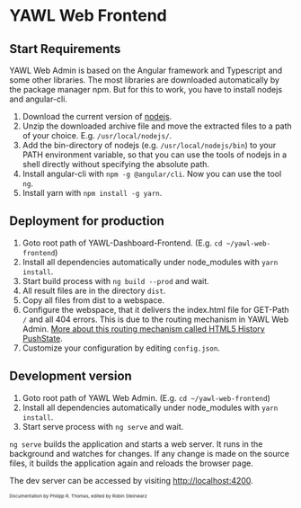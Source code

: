# YAWL Web Frontend

## Start Requirements

YAWL Web Admin is based on the Angular framework and Typescript and some other libraries.
The most libraries are downloaded automatically by the package manager npm. But for this to work, you have to install nodejs and angular-cli.

1. Download the current version of [nodejs](https://nodejs.org/en/).
2. Unzip the downloaded archive file and move the extracted files to a path of your choice. E.g. `/usr/local/nodejs/`.
3. Add the bin-directory of nodejs (e.g. `/usr/local/nodejs/bin`) to your PATH environment variable, so that you can use the tools of nodejs in a shell directly without specifying the absolute path.
4. Install angular-cli with `npm -g @angular/cli`. Now you can use the tool `ng`.
5. Install yarn with `npm install -g yarn`.

## Deployment for production

1. Goto root path of YAWL-Dashboard-Frontend. (E.g. `cd ~/yawl-web-frontend`)
2. Install all dependencies automatically under node_modules with `yarn install`.
3. Start build process with `ng build --prod` and wait.
4. All result files are in the directory `dist`.
5. Copy all files from dist to a webspace.
6. Configure the webspace, that it delivers the index.html file for GET-Path `/` and all 404 errors. This is due to the routing mechanism in YAWL Web Admin. [More about this routing mechanism called HTML5 History PushState](https://angular.io/guide/router#appendix-locationstrategy-and-browser-url-styles).
7. Customize your configuration by editing `config.json`.


## Development version

1. Goto root path of YAWL Web Admin. (E.g. `cd ~/yawl-web-frontend`)
2. Install all dependencies automatically under node_modules with `yarn install`.
3. Start serve process with `ng serve` and wait.

`ng serve` builds the application and starts a web server. It runs in the background and watches for changes. If any change is made on the source files, it builds the application again and reloads the browser page.

The dev server can be accessed by visiting [http://localhost:4200](http://localhost:4200).



<sub><sub><sup>Documentation by Philipp R. Thomas, edited by Robin Steinwarz</sup></sub></sub>
